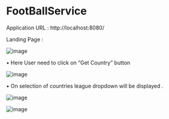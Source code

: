 # FootBallService

Application URL :  http://localhost:8080/

Landing Page : 

![image](https://user-images.githubusercontent.com/22446130/117578851-0535c300-b10e-11eb-8131-67402b623195.png)

•	Here User need to click on “Get Country” button 

![image](https://user-images.githubusercontent.com/22446130/117578858-11218500-b10e-11eb-9771-1e368c11d4e8.png)

•	On selection of countries league dropdown will be displayed . 

![image](https://user-images.githubusercontent.com/22446130/117578867-1a125680-b10e-11eb-8d0a-bc1ce0c3b65f.png)

![image](https://user-images.githubusercontent.com/22446130/117578869-20a0ce00-b10e-11eb-89ba-e40053adbf3e.png)
